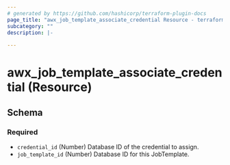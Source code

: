 ```yaml
---
# generated by https://github.com/hashicorp/terraform-plugin-docs
page_title: "awx_job_template_associate_credential Resource - terraform-provider-awx"
subcategory: ""
description: |-
  
---
```


# awx_job_template_associate_credential (Resource)





<!-- schema generated by tfplugindocs -->
## Schema

### Required

- `credential_id` (Number) Database ID of the credential to assign.
- `job_template_id` (Number) Database ID for this JobTemplate.
